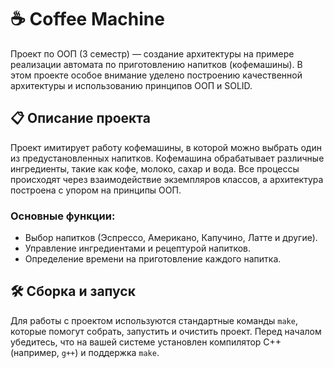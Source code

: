 # ☕ Coffee Machine

Проект по ООП (3 семестр) — создание архитектуры на примере реализации автомата по приготовлению напитков (кофемашины). В этом проекте особое внимание уделено построению качественной архитектуры и использованию принципов ООП и SOLID.

## 📋 Описание проекта

Проект имитирует работу кофемашины, в которой можно выбрать один из предустановленных напитков. Кофемашина обрабатывает различные ингредиенты, такие как кофе, молоко, сахар и вода. Все процессы происходят через взаимодействие экземпляров классов, а архитектура построена с упором на принципы ООП.

### Основные функции:
- Выбор напитков (Эспрессо, Американо, Капучино, Латте и другие).
- Управление ингредиентами и рецептурой напитков.
- Определение времени на приготовление каждого напитка.

## 🛠️ Сборка и запуск

Для работы с проектом используются стандартные команды `make`, которые помогут собрать, запустить и очистить проект. Перед началом убедитесь, что на вашей системе установлен компилятор C++ (например, `g++`) и поддержка `make`.